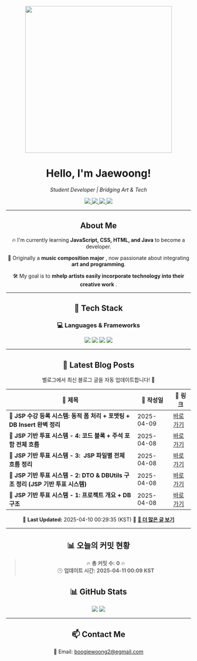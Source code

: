 
<div align="center">
  <img src="https://github.com/Jaewoong-Hwang/Jaewoong-Hwang/blob/main/Character.gif" width="400">
<h1 align="center" font-weight="bold">Hello, I'm Jaewoong! </h1>

<p align="center"><em>Student Developer | Bridging Art & Tech</em></p>

<p align="center">
  <a href="https://github.com/Jaewoong-Hwang">
    <img src="https://img.shields.io/github/followers/Jaewoong-Hwang?label=Follow&style=social" />
  </a>
  <a href="https://velog.io/@mypalebluedot29/posts">
    <img src="https://img.shields.io/badge/Velog-20C997?style=flat-square&logo=velog&logoColor=white"/>
  </a>
  <a href="https://www.youtube.com/@boogiewoong2819">
    <img src="https://img.shields.io/badge/YouTube-FF0000?style=flat-square&logo=youtube&logoColor=white"/>
  </a>
  <a href="https://www.instagram.com/boogie_woong2">
    <img src="https://img.shields.io/badge/Instagram-E4405F?style=flat-square&logo=instagram&logoColor=white"/>
  </a>
</p>

---

## About Me
 <p>🔥 I'm currently learning <strong>JavaScript, CSS, HTML, and Java</strong> to become a developer.</p>
 <p>🎨 Originally a <strong>music composition major</strong> , now passionate about integrating <strong>art and programming</strong>.</p>
 <p>🛠 My goal is to <strong>mhelp artists easily incorporate technology into their creative work</strong> .</p>

---

## 🚀 Tech Stack
### 💻 Languages & Frameworks
<p>
  <img src="https://img.shields.io/badge/JavaScript-F7DF1E?style=for-the-badge&logo=javascript&logoColor=black"/>
  <img src="https://img.shields.io/badge/CSS3-1572B6?style=for-the-badge&logo=css3&logoColor=white"/>
  <img src="https://img.shields.io/badge/HTML5-E34F26?style=for-the-badge&logo=html5&logoColor=white"/>
  <img src="https://img.shields.io/badge/Java-007396?style=for-the-badge&logo=java&logoColor=white"/>
</p>

---



## 📝 Latest Blog Posts
 벨로그에서 최신 블로그 글을 자동 업데이트합니다! 🚀

<!-- BLOG-POST-LIST:START -->
| 📝 제목 | 📅 작성일 | 🔗 링크 |
|---------|------------------|---------|
| **📌 JSP 수강 등록 시스템: 동적 폼 처리 + 포맷팅 + DB Insert 완벽 정리** | 2025-04-09 | [바로가기](https://velog.io/@mypalebluedot29/JSP-수강-등록-시스템-동적-폼-처리-포맷팅-DB-Insert-완벽-정리-jf1te8xk) |
| **📌 JSP 기반 투표 시스템 - 4: 코드 블록 + 주석 포함 전체 흐름** | 2025-04-08 | [바로가기](https://velog.io/@mypalebluedot29/JSP-기반-투표-시스템-4-코드-블록-주석-포함-전체-흐름) |
| **📌 JSP 기반 투표 시스템 - 3:  JSP 파일별 전체 흐름 정리** | 2025-04-08 | [바로가기](https://velog.io/@mypalebluedot29/JSP-기반-투표-시스템-3-JSP-파일별-전체-흐름-정리-jbsc0ln6) |
| **📌 JSP 기반 투표 시스템 - 2: DTO & DBUtils 구조 정리 (JSP 기반 투표 시스템)** | 2025-04-08 | [바로가기](https://velog.io/@mypalebluedot29/JSP-기반-투표-시스템-2-DTO-DBUtils-구조-정리-JSP-기반-투표-시스템) |
| **📌 JSP 기반 투표 시스템 - 1: 프로젝트 개요 + DB 구조** | 2025-04-08 | [바로가기](https://velog.io/@mypalebluedot29/JSP-기반-투표-시스템-1-프로젝트-개요-DB-구조) |

📅 **Last Updated:** 2025-04-10 00:29:35 (KST)
🔗 **[📖 더 많은 글 보기](https://velog.io/@mypalebluedot29)**
<!-- BLOG-POST-LIST:END -->




---












































































































































































































































































































































































































































































## 📊 오늘의 커밋 현황
> 🔥 **총 커밋 수:** **0** 🔥  
> 🕒 **업데이트 시간:** **2025-04-11 00:09 KST**

## 📊 GitHub Stats
<p align="center">
  <img src="https://github-readme-stats.vercel.app/api?username=Jaewoong-Hwang&show_icons=true&theme=tokyonight"/>
  <img src="https://github-readme-streak-stats.herokuapp.com/?user=Jaewoong-Hwang&theme=tokyonight"/>
</p>


---

## 📫 Contact Me
 📧 Email: boogiewoong2@egmail.com 

</div>





